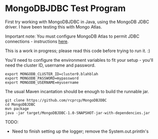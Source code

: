 # MongoDBJDBC Test Program

First try working with MongoDBJDBC in Java, using the MongoDB JDBC driver. I have been testing this with Mongo Atlas. 

Important note: You must configure MongoDB Atlas to permit JDBC connections - instructions [here](https://www.mongodb.com/docs/atlas/data-federation/query/sql/getting-started/get-started-advanced/#std-label-sql-get-started-advanced).

This is a work in progress; please read this code before trying to run it.  :) 

You'll need to configure the environment variables to fit your setup - you'll need the cluster ID, username and password.
```shell
export MONGODB_CLUSTER_ID=cluster0.blahblah
export MONGODB_PASSWORD=mypassword
export MONGODB_USERNAME=myusername
```
The usual Maven incantation should be enough to build the runnable jar. 

```shell
git clone https://github.com/rcprcp/MongoDBJDBC
cd MongoDBJDBC
mvn package
java -jar target/MongoDBJDBC-1.0-SNAPSHOT-jar-with-dependencies.jar
```

TODO: 

- Need to finish setting up the logger; remove the System.out.println's
